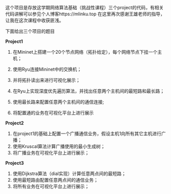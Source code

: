 这个项目是存放这学期网络算法基础（挑战性课程）三个project的代码，有相关代码讲解可以参见个人博客https://mlinku.top 
在这里再次感谢王雄老师的指导，让我在这次课程中收获匪浅。

下面给出三个项目的题目

**Project1**

1. 在Mininet上搭建一个20个节点网络（拓扑给定），每个网络节点下挂一个主机；

2. 使用Ryu连接Mininet中的交换机；

3. 并将拓扑读出来进行可视化展示；

4. 在Ryu上实现深度优先遍历算法，并找出任意两个主机间的最短路和最长路；

5. 使用最长路来配置任意两个主机间的通信连接;

6. 将配置通的业务在可视化平台上进行展示 

**Project2**

1. 在project1的基础上配置一个广播通信业务，假设主机1向所有其它主机进行广播；
2. 使用Kruscal算法计算广播使用的最小生成树；
3. 将广播业务在可视化平台上进行展示；

**Project3**

1. 使用Dijkstra算法（dial实现）计算任意两点间的最短路；
2. 使用最短路由配置任意两点间的通信业务；
3. 将所有业务在可视化平台上进行展示；



